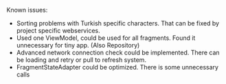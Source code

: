Known issues:
- Sorting problems with Turkish specific characters. That can be fixed by project specific webservices.
- Used one ViewModel, could be used for all fragments. Found it unnecessary for tiny app. (Also Repository)
- Advanced network connection check could be implemented. There can be loading and retry or pull to refresh system.
- FragmentStateAdapter could be optimized. There is some unnecessary calls
